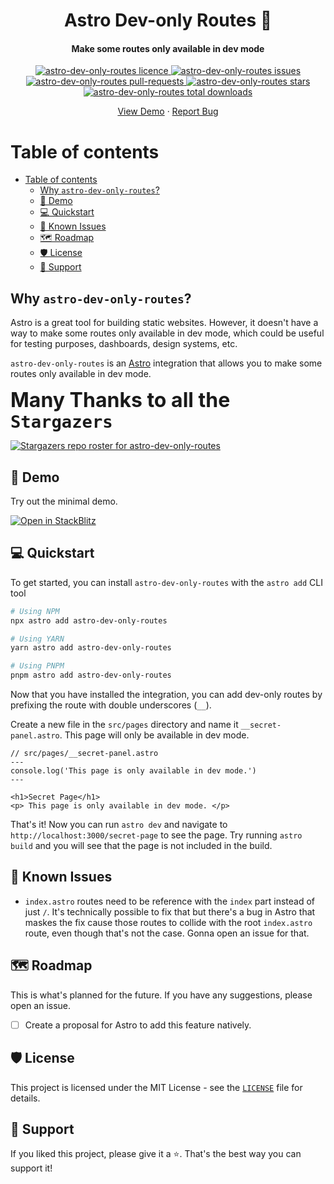 <h1 align="center">Astro Dev-only Routes 🚀</h1>
<h4 align="center">Make some routes only available in dev mode</h4>

<p align="center">
    <a href="https://github.com/MoustaphaDev/astro-dev-only-routes/blob/master/LICENSE" target="_blank">
        <img src="https://img.shields.io/github/license/MoustaphaDev/astro-dev-only-routes?style=flat-square" alt="astro-dev-only-routes licence" />
    </a>
    <a href="https://github.com/MoustaphaDev/astro-dev-only-routes/issues" target="_blank">
        <img src="https://img.shields.io/github/issues/MoustaphaDev/astro-dev-only-routes?style=flat-square" alt="astro-dev-only-routes issues"/>
    </a>
    <a href="https://github.com/MoustaphaDev/astro-dev-only-routes/pulls" target="_blank">
        <img src="https://img.shields.io/github/issues-pr/MoustaphaDev/astro-dev-only-routes?style=flat-square" alt="astro-dev-only-routes pull-requests"/>
    </a>
    <a href="https://github.com/MoustaphaDev/astro-dev-only-routes/stargazers" target="_blank">
        <img src="https://img.shields.io/github/stars/MoustaphaDev/astro-dev-only-routes?style=flat-square" alt="astro-dev-only-routes stars"/>
    </a>
    <a href="https://npmjs.com/package/astro-dev-only-routes" target="_blank">
        <img src="https://img.shields.io/npm/dt/astro-dev-only-routes.svg" alt="astro-dev-only-routes total downloads" />
    </a>
</p>

<p align="center">
    <a href="https://stackblitz.com/github/MoustaphaDev/astro-dev-only-routes/tree/main/demo" target="_blank">View Demo</a>
    ·
    <a href="https://github.com/MoustaphaDev/astro-dev-only-routes/issues/new/choose" target="_blank">Report Bug</a>
</p>


<!-- TOC start -->
# Table of contents
- [Table of contents](#table-of-contents)
  - [Why `astro-dev-only-routes`?](#why-astro-dev-only-routes)
  - [🚀 Demo](#-demo)
  - [💻 Quickstart](#-quickstart)
  - [🐛 Known Issues](#-known-issues)
  - [🗺️ Roadmap](#️-roadmap)
  - [🛡️ License](#️-license)
  - [🙏 Support](#-support)
<!-- TOC end --><!-- Generated with https://marketplace.visualstudio.com/items?itemName=yzhang.markdown-all-in-one -->

## Why `astro-dev-only-routes`?
Astro is a great tool for building static websites. However, it doesn't have a way to make some routes only available in dev mode, which could be useful for testing purposes, dashboards, design systems, etc.

`astro-dev-only-routes` is an [Astro](https://astro.build/) integration that allows you to make some routes only available in dev mode.

<strong style="font-size:2rem">Many Thanks to all the `Stargazers`</strong>

[![Stargazers repo roster for astro-dev-only-routes](https://reporoster.com/stars/MoustaphaDev/astro-dev-only-routes)](https://github.com/MoustaphaDev/astro-dev-only-routes/stargazers)

## 🚀 Demo
Try out the minimal demo.

[![Open in StackBlitz](https://developer.stackblitz.com/img/open_in_stackblitz.svg)](https://stackblitz.com/github/MoustaphaDev/astro-dev-only-routes/tree/main/demo)

## 💻 Quickstart

To get started, you can install `astro-dev-only-routes` with the `astro add` CLI tool
```sh
# Using NPM
npx astro add astro-dev-only-routes

# Using YARN
yarn astro add astro-dev-only-routes

# Using PNPM
pnpm astro add astro-dev-only-routes
```

Now that you have installed the integration, you can add dev-only routes by prefixing the route with double underscores (`__`).

Create a new file in the `src/pages` directory and name it `__secret-panel.astro`. This page will only be available in dev mode.
```astro
// src/pages/__secret-panel.astro
---
console.log('This page is only available in dev mode.')
---

<h1>Secret Page</h1>
<p> This page is only available in dev mode. </p>
```

That's it! Now you can run `astro dev` and navigate to `http://localhost:3000/secret-page` to see the page.
Try running `astro build` and you will see that the page is not included in the build.

## 🐛 Known Issues
-  `index.astro` routes need to be reference with the `index` part instead of just `/`. It's technically possible to fix that but there's a bug in Astro that maskes the fix cause those routes to collide with the root `index.astro` route, even though that's not the case. Gonna open an issue for that.

## 🗺️ Roadmap
This is what's planned for the future. If you have any suggestions, please open an issue.
- [ ] Create a proposal for Astro to add this feature natively.

## 🛡️ License
This project is licensed under the MIT License - see the [`LICENSE`](LICENSE) file for details.

## 🙏 Support

If you liked this project, please give it a ⭐️. That's the best way you can support it!
